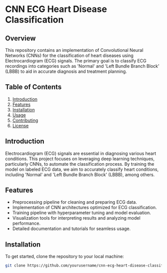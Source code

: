 # CNN ECG Heart Disease Classification

## Overview

This repository contains an implementation of Convolutional Neural Networks (CNNs) for the classification of heart diseases using Electrocardiogram (ECG) signals. The primary goal is to classify ECG recordings into categories such as 'Normal' and 'Left Bundle Branch Block' (LBBB) to aid in accurate diagnosis and treatment planning.

## Table of Contents

1. [Introduction](#introduction)
2. [Features](#features)
3. [Installation](#installation)
4. [Usage](#usage)
5. [Contributing](#contributing)
6. [License](#license)

## Introduction

Electrocardiogram (ECG) signals are essential in diagnosing various heart conditions. This project focuses on leveraging deep learning techniques, particularly CNNs, to automate the classification process. By training the model on labeled ECG data, we aim to accurately classify heart conditions, including 'Normal' and 'Left Bundle Branch Block' (LBBB), among others.

## Features

- Preprocessing pipeline for cleaning and preparing ECG data.
- Implementation of CNN architectures optimized for ECG classification.
- Training pipeline with hyperparameter tuning and model evaluation.
- Visualization tools for interpreting results and analyzing model performance.
- Detailed documentation and tutorials for seamless usage.

## Installation

To get started, clone the repository to your local machine:

```bash
git clone https://github.com/yourusername/cnn-ecg-heart-disease-classification.git](https://github.com/JustCallMeSidd/CNN-ECG-Heart-Disease-Classification/tree/main)https://github.com/JustCallMeSidd/CNN-ECG-Heart-Disease-Classification/tree/main
